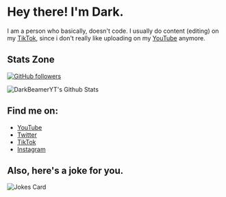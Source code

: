 # Hey there! I'm Dark.

I am a person who basically, doesn't code. I usually do content (editing) on my <a href="https://tiktok.com/@darkbeameryt">TikTok</a>, since i don't really like uploading on my <a href="https://youtube.com/c/DarkBeamerYT">YouTube</a> anymore. 


## Stats Zone
[![GitHub followers](https://img.shields.io/github/followers/DarkBeamerYT?style=social&label=Followers)](https://github.com/DarkBeamerYT?tab=followers)

<img align="center" src="https://github-readme-stats.vercel.app/api?username=DarkBeamerYT&include_all_commits=true&count_private=true&show_icons=true&line_height=20&title_color=5555BB&icon_color=00FF23&text_color=D3D3D3&bg_color=000000" alt="DarkBeamerYT's Github Stats">


## Find me on:
- <a href="https://youtube.com/c/DarkBeamerYT">YouTube</a>
- <a href="https://twitter.com/DarkBeamerYT">Twitter</a>
- <a href="https://tiktok.com/@darkbeameryt">TikTok</a>
- <a href="https://instagram.com/darkbeameryt">Instagram</a>


## Also, here's a joke for you.
![Jokes Card](https://readme-jokes.vercel.app/api)
